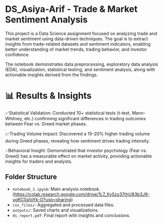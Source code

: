 # DS_Asiya-Arif - Trade & Market Sentiment Analysis

This project is a Data Science assignment focused on analyzing trade and market sentiment using data-driven techniques. The goal is to extract insights from trade-related datasets and sentiment indicators, enabling better understanding of market trends, trading behavior, and investor confidence.

The notebook demonstrates data preprocessing, exploratory data analysis (EDA), visualization, statistical testing, and sentiment analysis, along with actionable insights derived from the findings.

# 📊 Results & Insights

✅Statistical Validation: Conducted 10+ statistical tests (t-test, Mann-Whitney, etc.) confirming significant differences in trading outcomes between Fear vs. Greed market phases.

📈Trading Volume Impact: Discovered a 15–20% higher trading volume during Greed phases, revealing how sentiment drives trading intensity.

💡Behavioral Insight: Demonstrated that investor psychology (Fear vs. Greed) has a measurable effect on market activity, providing actionable insights for traders and analysts.

## Folder Structure

- `notebook_1.ipynb`: Main analysis notebook. (https://colab.research.google.com/drive/1L7_XySzs37thU83b3J9-ugKC0a1oYk-O?usp=sharing)
- `csv_files/`: Aggregated and processed data files.
- `outputs/`: Saved charts and visualizations.
- `ds_report.pdf`: Final report with insights and conclusions.
